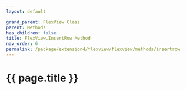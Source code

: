 ```yaml
---
layout: default

grand_parent: FlexView Class
parent: Methods
has_children: false
title: FlexView.InsertRow Method
nav_order: 6
permalink: /package/extension4/flexview/flexview/methods/insertrow
---
```

# {{ page.title }}